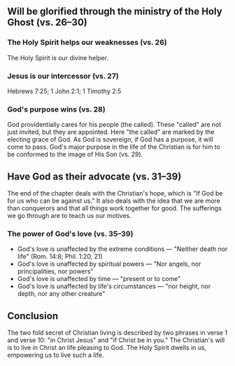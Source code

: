 ## Will be glorified through the ministry of the Holy Ghost (vs. 26–30)

### The Holy Spirit helps our weaknesses (vs. 26)

The Holy Spirit is our divine helper.

### Jesus is our intercessor (vs. 27)

Hebrews 7:25; 1 John 2:1; 1 Timothy 2:5

### God's purpose wins (vs. 28)

God providentially cares for his people (the called). These "called" are not just invited, but they are appointed. Here "the called" are marked by the electing grace of God. As God is sovereign, if God has a purpose, it will come to pass. God's major purpose in the life of the Christian is for him to be conformed to the image of His Son (vs. 29).

## Have God as their advocate (vs. 31–39)

The end of the chapter deals with the Christian's hope, which is "If God be for us who can be against us." It also deals with the idea that we are more than conquerors and that all things work together for good. The sufferings we go through are to teach us our motives.

### The power of God's love (vs. 35–39)

- God's love is unaffected by the extreme conditions — "Neither death nor life" (Rom. 14:8; Phil. 1:20, 21)
- God's love is unaffected by spiritual powers — "Nor angels, nor principalities, nor powers"
- God's love is unaffected by time — "present or to come"
- God's love is unaffected by life's circumstances — "nor height, nor depth, nor any other creature"

## Conclusion

The two fold secret of Christian living is described by two phrases in verse 1 and verse 10: "in Christ Jesus" and "if Christ be in you." The Christian's will is to live in Christ an life pleasing to God. The Holy Spirit dwells in us, empowering us to live such a life.
